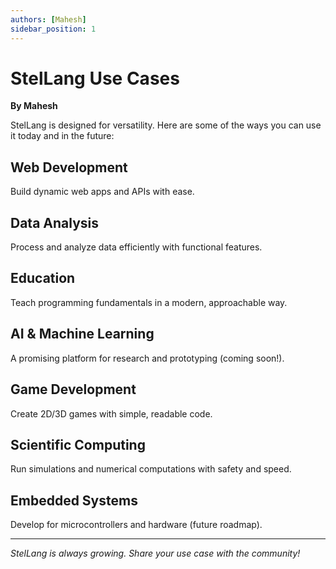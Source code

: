 ```yaml
---
authors: [Mahesh]
sidebar_position: 1
---
```


# StelLang Use Cases

**By Mahesh**

StelLang is designed for versatility. Here are some of the ways you can use it today and in the future:

## Web Development
Build dynamic web apps and APIs with ease.

## Data Analysis
Process and analyze data efficiently with functional features.

## Education
Teach programming fundamentals in a modern, approachable way.

## AI & Machine Learning
A promising platform for research and prototyping (coming soon!).

## Game Development
Create 2D/3D games with simple, readable code.

## Scientific Computing
Run simulations and numerical computations with safety and speed.

## Embedded Systems
Develop for microcontrollers and hardware (future roadmap).

---

*StelLang is always growing. Share your use case with the community!*
